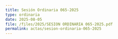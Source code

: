 ```yaml
---
title: Sesión Ordinaria 065-2025
type: ordinaria
date: 2025-08-05
file: /files/2025/SESION ORDINARIA 065-2025.pdf
permalink: actas/sesion-ordinaria-065-2025
---
```

